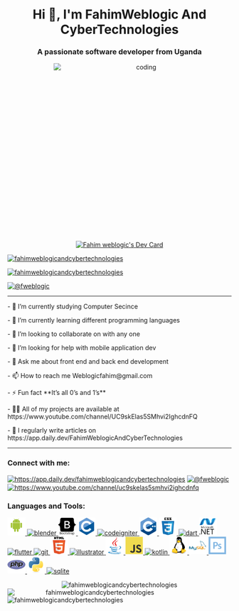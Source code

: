 ### <h1 align="center">Hi 👋, I'm FahimWeblogic And CyberTechnologies</h1>
<h3 align="center">A passionate software developer from Uganda</h3>

<center style="display:inline-block"/>
<img align="right" alt="coding" width="400" height="400" src="https://www.aagnia.com/wp-content/uploads/2021/12/39998-web-development.gif">
<a href="https://app.daily.dev/FahimWeblogicAndCyberTechnologies"><img src="https://api.daily.dev/devcards/36532b433adf497b88c010bdfaadd60b.png?r=jbd" width="400"  height="400" alt="Fahim weblogic's Dev Card"/>
</center>


<p align="left"> <img src="https://komarev.com/ghpvc/?username=fahimweblogicandcybertechnologies&label=Profile%20views&color=0e75b6&style=flat" alt="fahimweblogicandcybertechnologies" /> </p>

<p align="left"> <a href="https://github.com/ryo-ma/github-profile-trophy"><img src="https://github-profile-trophy.vercel.app/?username=fahimweblogicandcybertechnologies" alt="fahimweblogicandcybertechnologies" /></a> </p>

<p align="left"> <a href="https://twitter.com/@fweblogic" target="blank"><img src="https://img.shields.io/twitter/follow/@fweblogic?logo=twitter&style=for-the-badge" alt="@fweblogic" /></a> </p>
<hr>
  <p align="left" text-size= "5px">
- 🔭 I’m currently studying Computer Secince
  <p align="left">
- 🌱 I’m currently learning different programming languages
  <p align="left">
- 👯 I’m looking to collaborate on with any one
   <p align="left">
- 🤝 I’m looking for help with mobile application dev
   <p align="left">
- 💬 Ask me about front end and back end development
   <p align="left">
- 📫 How to reach me Weblogicfahim@gmail.com
  <p align="left">
- ⚡ Fun fact **It’s all 0’s and 1’s**
    <p align="left">
- 👨‍💻 All of my projects are available at https://www.youtube.com/channel/UC9skElas5SMhvi2IghcdnFQ
   <p align="left">
- 📝 I regularly write articles on https://app.daily.dev/FahimWeblogicAndCyberTechnologies
  </p>
 <hr>
<h3 align="left">Connect with me:</h3>
<p align="left">
<a href="https://dev.to/https://app.daily.dev/fahimweblogicandcybertechnologies" target="blank"><img align="center" src="https://raw.githubusercontent.com/rahuldkjain/github-profile-readme-generator/master/src/images/icons/Social/devto.svg" alt="https://app.daily.dev/fahimweblogicandcybertechnologies" height="30" width="40" /></a>
<a href="https://twitter.com/@fweblogic" target="blank"><img align="center" src="https://raw.githubusercontent.com/rahuldkjain/github-profile-readme-generator/master/src/images/icons/Social/twitter.svg" alt="@fweblogic" height="30" width="40" /></a>
<a href="https://www.youtube.com/c/https://www.youtube.com/channel/uc9skelas5smhvi2ighcdnfq" target="blank"><img align="center" src="https://raw.githubusercontent.com/rahuldkjain/github-profile-readme-generator/master/src/images/icons/Social/youtube.svg" alt="https://www.youtube.com/channel/uc9skelas5smhvi2ighcdnfq" height="30" width="40" /></a>
</p>

<h3 align="left">Languages and Tools:</h3>
<p align="left"> <a href="https://developer.android.com" target="_blank" rel="noreferrer"> <img src="https://raw.githubusercontent.com/devicons/devicon/master/icons/android/android-original-wordmark.svg" alt="android" width="40" height="40"/> </a> <a href="https://www.blender.org/" target="_blank" rel="noreferrer"> <img src="https://download.blender.org/branding/community/blender_community_badge_white.svg" alt="blender" width="40" height="40"/> </a> <a href="https://getbootstrap.com" target="_blank" rel="noreferrer"> <img src="https://raw.githubusercontent.com/devicons/devicon/master/icons/bootstrap/bootstrap-plain-wordmark.svg" alt="bootstrap" width="40" height="40"/> </a> <a href="https://www.cprogramming.com/" target="_blank" rel="noreferrer"> <img src="https://raw.githubusercontent.com/devicons/devicon/master/icons/c/c-original.svg" alt="c" width="40" height="40"/> </a> <a href="https://codeigniter.com" target="_blank" rel="noreferrer"> <img src="https://cdn.worldvectorlogo.com/logos/codeigniter.svg" alt="codeigniter" width="40" height="40"/> </a> <a href="https://www.w3schools.com/cpp/" target="_blank" rel="noreferrer"> <img src="https://raw.githubusercontent.com/devicons/devicon/master/icons/cplusplus/cplusplus-original.svg" alt="cplusplus" width="40" height="40"/> </a> <a href="https://www.w3schools.com/css/" target="_blank" rel="noreferrer"> <img src="https://raw.githubusercontent.com/devicons/devicon/master/icons/css3/css3-original-wordmark.svg" alt="css3" width="40" height="40"/> </a> <a href="https://dart.dev" target="_blank" rel="noreferrer"> <img src="https://www.vectorlogo.zone/logos/dartlang/dartlang-icon.svg" alt="dart" width="40" height="40"/> </a> <a href="https://dotnet.microsoft.com/" target="_blank" rel="noreferrer"> <img src="https://raw.githubusercontent.com/devicons/devicon/master/icons/dot-net/dot-net-original-wordmark.svg" alt="dotnet" width="40" height="40"/> </a> <a href="https://flutter.dev" target="_blank" rel="noreferrer"> <img src="https://www.vectorlogo.zone/logos/flutterio/flutterio-icon.svg" alt="flutter" width="40" height="40"/> </a> <a href="https://git-scm.com/" target="_blank" rel="noreferrer"> <img src="https://www.vectorlogo.zone/logos/git-scm/git-scm-icon.svg" alt="git" width="40" height="40"/> </a> <a href="https://www.w3.org/html/" target="_blank" rel="noreferrer"> <img src="https://raw.githubusercontent.com/devicons/devicon/master/icons/html5/html5-original-wordmark.svg" alt="html5" width="40" height="40"/> </a> <a href="https://www.adobe.com/in/products/illustrator.html" target="_blank" rel="noreferrer"> <img src="https://www.vectorlogo.zone/logos/adobe_illustrator/adobe_illustrator-icon.svg" alt="illustrator" width="40" height="40"/> </a> <a href="https://www.java.com" target="_blank" rel="noreferrer"> <img src="https://raw.githubusercontent.com/devicons/devicon/master/icons/java/java-original.svg" alt="java" width="40" height="40"/> </a> <a href="https://developer.mozilla.org/en-US/docs/Web/JavaScript" target="_blank" rel="noreferrer"> <img src="https://raw.githubusercontent.com/devicons/devicon/master/icons/javascript/javascript-original.svg" alt="javascript" width="40" height="40"/> </a> <a href="https://kotlinlang.org" target="_blank" rel="noreferrer"> <img src="https://www.vectorlogo.zone/logos/kotlinlang/kotlinlang-icon.svg" alt="kotlin" width="40" height="40"/> </a> <a href="https://www.linux.org/" target="_blank" rel="noreferrer"> <img src="https://raw.githubusercontent.com/devicons/devicon/master/icons/linux/linux-original.svg" alt="linux" width="40" height="40"/> </a> <a href="https://www.mysql.com/" target="_blank" rel="noreferrer"> <img src="https://raw.githubusercontent.com/devicons/devicon/master/icons/mysql/mysql-original-wordmark.svg" alt="mysql" width="40" height="40"/> </a> <a href="https://www.photoshop.com/en" target="_blank" rel="noreferrer"> <img src="https://raw.githubusercontent.com/devicons/devicon/master/icons/photoshop/photoshop-line.svg" alt="photoshop" width="40" height="40"/> </a> <a href="https://www.php.net" target="_blank" rel="noreferrer"> <img src="https://raw.githubusercontent.com/devicons/devicon/master/icons/php/php-original.svg" alt="php" width="40" height="40"/> </a> <a href="https://www.python.org" target="_blank" rel="noreferrer"> <img src="https://raw.githubusercontent.com/devicons/devicon/master/icons/python/python-original.svg" alt="python" width="40" height="40"/> </a> <a href="https://www.sqlite.org/" target="_blank" rel="noreferrer"> <img src="https://www.vectorlogo.zone/logos/sqlite/sqlite-icon.svg" alt="sqlite" width="40" height="40"/> </a> </p>

<center style="display:inline-block">
<img src="https://github-readme-stats.vercel.app/api?username=fahimweblogicandcybertechnologies&show_icons=true&locale=en" alt="fahimweblogicandcybertechnologies" width="400" />

<img align ="left" src="https://github-readme-streak-stats.herokuapp.com/?user=fahimweblogicandcybertechnologies&" alt="fahimweblogicandcybertechnologies" width="400"/>
</center>

<img src="https://github-readme-stats.vercel.app/api/top-langs?username=fahimweblogicandcybertechnologies&show_icons=true&locale=en&layout=compact" alt="fahimweblogicandcybertechnologies" width="400" height="400" style="display:inline-block"/>

